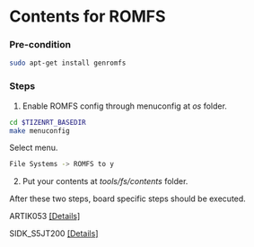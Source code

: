 
# Contents for ROMFS

### Pre-condition
```bash
sudo apt-get install genromfs
```
### Steps
1. Enable ROMFS config through menuconfig at *os* folder.
```bash
cd $TIZENRT_BASEDIR
make menuconfig
```

Select menu.
```bash
File Systems -> ROMFS to y
```

2. Put your contents at *tools/fs/contents* folder.

After these two steps, board specific steps should be executed.

ARTIK053 [[Details]](../../build/configs/artik053/README.md#romfs)

SIDK_S5JT200 [[Details]](../../build/configs/sidk_s5jt200/README.md#romfs)

